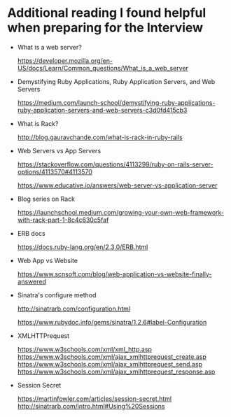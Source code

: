 # Additional reading I found helpful when preparing for the Interview

- What is a web server?

  https://developer.mozilla.org/en-US/docs/Learn/Common_questions/What_is_a_web_server

- Demystifying Ruby Applications, Ruby Application Servers, and Web Servers

  https://medium.com/launch-school/demystifying-ruby-applications-ruby-application-servers-and-web-servers-c3d0fd415cb3

- What is Rack?

  http://blog.gauravchande.com/what-is-rack-in-ruby-rails

- Web Servers vs App Servers

  https://stackoverflow.com/questions/4113299/ruby-on-rails-server-options/4113570#4113570

  https://www.educative.io/answers/web-server-vs-application-server

- Blog series on Rack

  https://launchschool.medium.com/growing-your-own-web-framework-with-rack-part-1-8c4c630c5faf

- ERB docs

  https://docs.ruby-lang.org/en/2.3.0/ERB.html

- Web App vs Website

  https://www.scnsoft.com/blog/web-application-vs-website-finally-answered

- Sinatra's configure method

  http://sinatrarb.com/configuration.html

  https://www.rubydoc.info/gems/sinatra/1.2.6#label-Configuration

- XMLHTTPrequest

  https://www.w3schools.com/xml/xml_http.asp
  https://www.w3schools.com/xml/ajax_xmlhttprequest_create.asp
  https://www.w3schools.com/xml/ajax_xmlhttprequest_send.asp
  https://www.w3schools.com/xml/ajax_xmlhttprequest_response.asp

- Session Secret

  https://martinfowler.com/articles/session-secret.html
  http://sinatrarb.com/intro.html#Using%20Sessions
